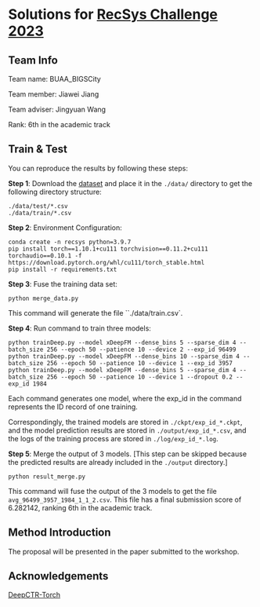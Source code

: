 # Solutions for [RecSys Challenge 2023](http://recsyschallenge.com/2023)
## Team Info

Team name: BUAA_BIGSCity

Team member: Jiawei Jiang

Team adviser: Jingyuan Wang

Rank: 6th in the academic track

## Train & Test

You can reproduce the results by following these steps:

**Step 1**: Download the [dataset](https://sharechat.com/recsys2023/dashboard) and place it in the ``./data/`` directory to get the following directory structure:

```shell
./data/test/*.csv
./data/train/*.csv
```

**Step 2**: Environment Configuration:

```shell
conda create -n recsys python=3.9.7
pip install torch==1.10.1+cu111 torchvision==0.11.2+cu111 torchaudio==0.10.1 -f https://download.pytorch.org/whl/cu111/torch_stable.html
pip install -r requirements.txt
```

**Step 3**: Fuse the training data set:

```shell
python merge_data.py
```

This command will generate the file ``./data/train.csv`.

**Step 4**: Run command to train three models:

```shell
python trainDeep.py --model xDeepFM --dense_bins 5 --sparse_dim 4 --batch_size 256 --epoch 50 --patience 10 --device 2 --exp_id 96499
python trainDeep.py --model xDeepFM --dense_bins 10 --sparse_dim 4 --batch_size 256 --epoch 50 --patience 10 --device 1 --exp_id 3957
python trainDeep.py --model xDeepFM --dense_bins 5 --sparse_dim 4 --batch_size 256 --epoch 50 --patience 10 --device 1 --dropout 0.2 --exp_id 1984
```

Each command generates one model, where the exp_id in the command represents the ID record of one training. 

Correspondingly, the trained models are stored in `./ckpt/exp_id_*.ckpt`, and the model prediction results are stored in `./output/exp_id_*.csv`, and the logs of the training process are stored in `./log/exp_id_*.log`.

**Step 5**: Merge the output of 3 models. [This step can be skipped because the predicted results are already included in the `./output` directory.]

 ```shell
 python result_merge.py
 ```

This command will fuse the output of the 3 models to get the file `avg_96499_3957_1984_1_1_2.csv`. This file has a final submission score of 6.282142, ranking 6th in the academic track.

## Method Introduction

The proposal will be presented in the paper submitted to the workshop.

## Acknowledgements

[DeepCTR-Torch](https://github.com/shenweichen/DeepCTR-Torch)